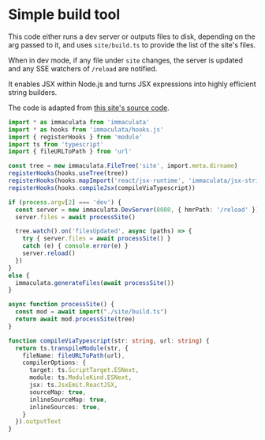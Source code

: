 # Simple build tool

This code either runs a dev server or outputs files to disk,
depending on the arg passed to it, and uses `site/build.ts`
to provide the list of the site's files.

When in dev mode, if any file under `site` changes, the server
is updated and any SSE watchers of `/reload` are notified.

It enables JSX within Node.js and turns JSX expressions into
highly efficient string builders.

The code is adapted from [this site's source code](https://github.com/thesoftwarephilosopher/immaculata.dev/blob/main/main.ts).

```ts
import * as immaculata from 'immaculata'
import * as hooks from 'immaculata/hooks.js'
import { registerHooks } from 'module'
import ts from 'typescript'
import { fileURLToPath } from 'url'

const tree = new immaculata.FileTree('site', import.meta.dirname)
registerHooks(hooks.useTree(tree))
registerHooks(hooks.mapImport('react/jsx-runtime', 'immaculata/jsx-strings.js'))
registerHooks(hooks.compileJsx(compileViaTypescript))

if (process.argv[2] === 'dev') {
  const server = new immaculata.DevServer(8080, { hmrPath: '/reload' })
  server.files = await processSite()

  tree.watch().on('filesUpdated', async (paths) => {
    try { server.files = await processSite() }
    catch (e) { console.error(e) }
    server.reload()
  })
}
else {
  immaculata.generateFiles(await processSite())
}

async function processSite() {
  const mod = await import("./site/build.ts")
  return await mod.processSite(tree)
}

function compileViaTypescript(str: string, url: string) {
  return ts.transpileModule(str, {
    fileName: fileURLToPath(url),
    compilerOptions: {
      target: ts.ScriptTarget.ESNext,
      module: ts.ModuleKind.ESNext,
      jsx: ts.JsxEmit.ReactJSX,
      sourceMap: true,
      inlineSourceMap: true,
      inlineSources: true,
    }
  }).outputText
}
```
